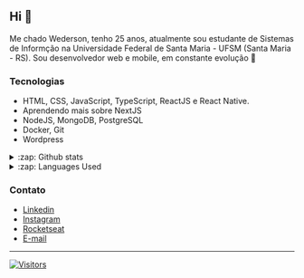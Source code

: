 ## Hi 👋
Me chado Wederson, tenho 25 anos, atualmente sou estudante de Sistemas de Informção na Universidade Federal de Santa Maria - UFSM (Santa Maria - RS).
Sou desenvolvedor web e mobile, em constante evolução :rocket:

### Tecnologias
- HTML, CSS, JavaScript, TypeScript, ReactJS e React Native.
- Aprendendo mais sobre NextJS
- NodeJS, MongoDB, PostgreSQL
- Docker, Git
- Wordpress

<details>
  <summary>:zap: Github stats</summary>
  <img src="https://github-readme-stats.vercel.app/api?username=wedersonf&&show_icons=true&title_color=fff&icon_color=03A87C&text_color=ededed&bg_color=333333" />
</details>
<details>
  <summary>:zap: Languages Used</summary>
  <img src="https://github-readme-stats.vercel.app/api/top-langs/?username=wedersonf&layout=compact&title_color=fff&bg_color=333333&text_color=ededed" />
</details>

### Contato
- <a href="https://www.linkedin.com/in/wedersonf">Linkedin</a>
- <a href="https://www.instagram.com/weederson">Instagram</a>
- <a href="https://app.rocketseat.com.br/me/weederson">Rocketseat</a>
- <a href="mailto:wedymf@gmail.com">E-mail</a>
---
[![Visitors](https://visitor-badge.glitch.me/badge?page_id=github/wedersonf)](https://github.com/wedersonf)
